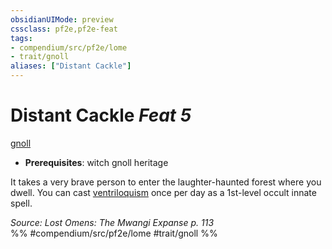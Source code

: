 ```yaml
---
obsidianUIMode: preview
cssclass: pf2e,pf2e-feat
tags:
- compendium/src/pf2e/lome
- trait/gnoll
aliases: ["Distant Cackle"]
---
```

# Distant Cackle  *Feat 5*  
[gnoll](../../Rules/traits/gnoll-b1.md)  

- **Prerequisites**: witch gnoll heritage

It takes a very brave person to enter the laughter-haunted forest where you dwell. You can cast [ventriloquism](../spells/ventriloquism.md) once per day as a 1st-level occult innate spell.

*Source: Lost Omens: The Mwangi Expanse p. 113*  
%% #compendium/src/pf2e/lome #trait/gnoll %%